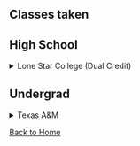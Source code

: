 ## Classes taken


## High School
<details>
<summary>Lone Star College (Dual Credit)</summary>
Courses are listed with Texas A&M's equivalent course number except for ones without an A&M equivalent class.
For these classes I have listed the Lone Star class number.

#### Spring 2017
- ENGL 103: Intro to composition & Rhetoric
- HIST 106: History of the US
- MATH 102: Algebra

#### Summer 2017
- TRNS: MATH 1316 Trigonometry

#### Fall 2017
- BIOL 111: Introductory Biology 1
- GEOL 101: Principles of Geology
- GEOL 102: Principles of Geology Lab
- MATH 150: Functions, Triginometry and Linear Systems
- TRNS: COSC 1336 Programming Fundementals 1

#### Spring 2018
- ENGL 210: Scientific & Technical Writing
- HIST 105: History of the US
- POLS 206: American National Government

#### Summer 2018
- MATH 151: Engineering Math 1

#### Fall 2018
- ECON 203: Principles of Economics
- MATH 152: Engineering Math 2
- PHYS 218: Mechanics
- POLS 207: State & Local Government

#### Spring 2019
- ARTS 149: Art History Survey 1
- COMM 203: Public Speaking
- PHIL 251: Intro to Philosophy
- PHYS 208: Electricity and Optics
- TRNS: PHED 1164 Intro to Exercise/Sports

</details>

## Undergrad
<details>
<summary>Texas A&M</summary>

#### In progress (Fall 2019)
- CHEM 107: General Chemistry for Engineers
- CHEM 117: Chemistry Lab for Engineers
- ENGR 102: Honors Engineering Lab 1
- ENGR 102: Honors Engineering Seminar
- MATH 151: Engineering Math 1
- PHIL 282: Ethics in a Digital Age
- UGST 181: Honors Family Meeting

</details>

[Back to Home](/ePortfolio)
